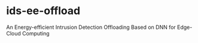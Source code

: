 # ids-ee-offload
An Energy-efficient Intrusion Detection Offloading Based on DNN for Edge-Cloud Computing
